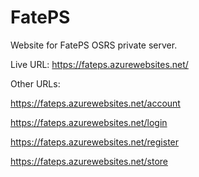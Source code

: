 # FatePS
Website for FatePS OSRS private server.

Live URL: https://fateps.azurewebsites.net/

Other URLs:

https://fateps.azurewebsites.net/account

https://fateps.azurewebsites.net/login

https://fateps.azurewebsites.net/register

https://fateps.azurewebsites.net/store
